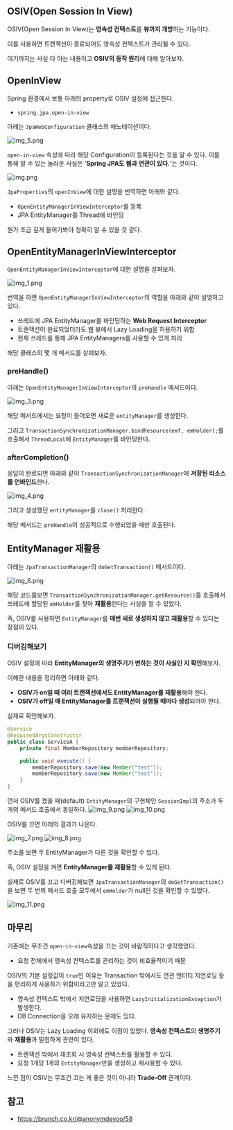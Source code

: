 ## OSIV(Open Session In View)

OSIV(Open Session In View)는 **영속성 컨텍스트**를 **뷰까지 개방**하는 기능이다.

이를 사용하면 트랜잭션이 종료되어도 영속성 컨텍스트가 관리될 수 있다.

여기까지는 사실 다 아는 내용이고 **OSIV의 동작 원리**에 대해 알아보자.

## OpenInView

Spring 환경에서 보통 아래의 property로 OSIV 설정에 접근한다.

- `spring.jpa.open-in-view`

아래는 `JpaWebConfiguration` 클래스의 애노테이션이다.

![img_5.png](images/img_5.png)

`open-in-view` 속성에 따라 해당 Configuration이 등록된다는 것을 알 수 있다. 이를 통해 알 수 있는 놀라운 사실은 '**Spring JPA도 웹과 연관이 있다.**'는 것이다.

![img.png](images/img.png)

`JpaProperties`의 `openInView`에 대한 설명을 번역하면 아래와 같다.

- `OpenEntityManagerInViewInterceptor`를 등록
- JPA EntityManager를 Thread에 바인딩

뭔가 조금 깊게 들어가봐야 정확히 알 수 있을 것 같다.

## OpenEntityManagerInViewInterceptor

`OpenEntityManagerInViewInterceptor`에 대한 설명을 살펴보자.

![img_1.png](images/img_1.png)

번역을 하면 `OpenEntityManagerInViewInterceptor`의 역할을 아래와 같이 설명하고 있다.
- 쓰레드에 JPA EntityManager를 바인딩하는 **Web Request Interceptor**
- 트랜잭션이 완료되었더라도 웹 뷰에서 Lazy Loading을 허용하기 위함
- 현재 쓰레드를 통해 JPA EntityManagers를 사용할 수 있게 처리

해당 클래스의 몇 개 메서드를 살펴보자.

### preHandle()

아래는 `OpenEntityManagerInViewInterceptor`의 `preHandle` 메서드이다.

![img_3.png](images/img_3.png)

해당 메서드에서는 요청이 들어오면 새로운 `entityManager`를 생성한다.

그리고 `TransactionSynchronizationManager.bindResource(emf, emHolder);`를 호출해서 `ThreadLocal`에 `EntityManager`를 바인딩한다.

### afterCompletion()

응답이 완료되면 아래와 같이 `TransactionSynchronizationManager`에 **저장된 리소스를 언바인드**한다.

![img_4.png](images/img_4.png)

그리고 생성했던 `entityManager`를 `close()` 처리한다.

해당 메서드는 `preHandle`이 성공적으로 수행되었을 때만 호출된다.

## EntityManager 재활용

아래는 `JpaTransactionManager`의 `doGetTransaction()` 메서드이다.

![img_6.png](images/img_6.png)

해당 코드를보면 `TransactionSynchronizationManager.getResource()`를 호출해서 쓰레드에 할당된 `emHolder`를 찾아 **재활용**한다는 사실을 알 수 있었다.

즉, OSIV를 사용하면 `EntityManager`를 **매번 새로 생성하지 않고 재활용**할 수 있다는 장점이 있다.

### 디버깅해보기

OSIV 설정에 따라 **EntityManager의 생명주기가 변하는 것이 사실인 지 확인**해보자.

이해한 내용을 정리하면 아래와 같다.
- **OSIV가 on일 때 여러 트랜잭션에서도 EntityManager를 재활용**해야 한다.
- **OSIV가 off일 때 EntityManager를 트랜잭션이 실행될 때마다 생성**되어야 한다.

실제로 확인해보자.

```java
@Service
@RequiredArgsConstructor
public class ServiceA {
    private final MemberRepository memberRepository;

    public void execute() {
        memberRepository.save(new Member("test"));
        memberRepository.save(new Member("test"));
    }
}
```

먼저 OSIV를 켰을 때(default) `EntityManager`의 구현체인 `SessionImpl`의 주소가 두 개의 메서드 호출에서 동일하다.
![img_9.png](images/img_9.png)
![img_10.png](images/img_10.png)

OSIV를 끄면 아래의 결과가 나온다.

![img_7.png](images/img_7.png)
![img_8.png](images/img_8.png)

주소를 보면 두 EntityManager가 다른 것을 확인할 수 있다.

즉, OSIV 설정을 켜면 **EntityManager를 재활용**할 수 있게 된다.

실제로 OSIV를 끄고 디버깅해보면 `JpaTransactionManager`의 `doGetTransaction()`을 보면 두 번의 메서드 호출 모두에서 `emHolder`가 null인 것을 확인할 수 있었다.

![img_11.png](images/img_11.png)

## 마무리

기존에는 무조건 `open-in-view`속성을 끄는 것이 바람직하다고 생각했었다.
- 요청 전체에서 영속성 컨텍스트를 관리하는 것이 비효율적이기 때문

OSIV의 기본 설정값이 `true`인 이유는 Transaction 밖에서도 연관 엔터티 지연로딩 등을 편리하게 사용하기 위함이라고만 알고 있었다.
- 영속성 컨텍스트 밖에서 지연로딩을 사용하면 `LazyInitializationException`가 발생한다.
- DB Connection을 오래 유지하는 문제도 있다.

그러나 OSIV는 Lazy Loading 이외에도 이점이 있었다. **영속성 컨텍스트**의 **생명주기**와 **재활용**과 밀접하게 관련이 있다.
- 트랜잭션 밖에서 재조회 시 영속성 컨텍스트를 활용할 수 있다.
- 요청 1개당 1개의 `EntityManager`만을 생성하고 재사용할 수 있다.

느낀 점이 OSIV는 무조건 끄는 게 좋은 것이 아니라 **Trade-Off** 관계이다.

## 참고

- https://brunch.co.kr/@anonymdevoo/58
